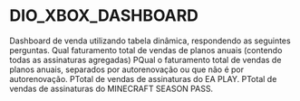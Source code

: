 # DIO_XBOX_DASHBOARD
Dashboard de venda utilizando tabela dinâmica, respondendo as seguintes perguntas.
Qual faturamento total de vendas de planos anuais (contendo todas as assinaturas agregadas)
PQual o faturamento total de vendas de planos anuais, separados por autorenovação ou que não é por autorenovação.
PTotal de vendas de assinaturas do EA PLAY.
PTotal de vendas de assinaturas do MINECRAFT SEASON PASS.
